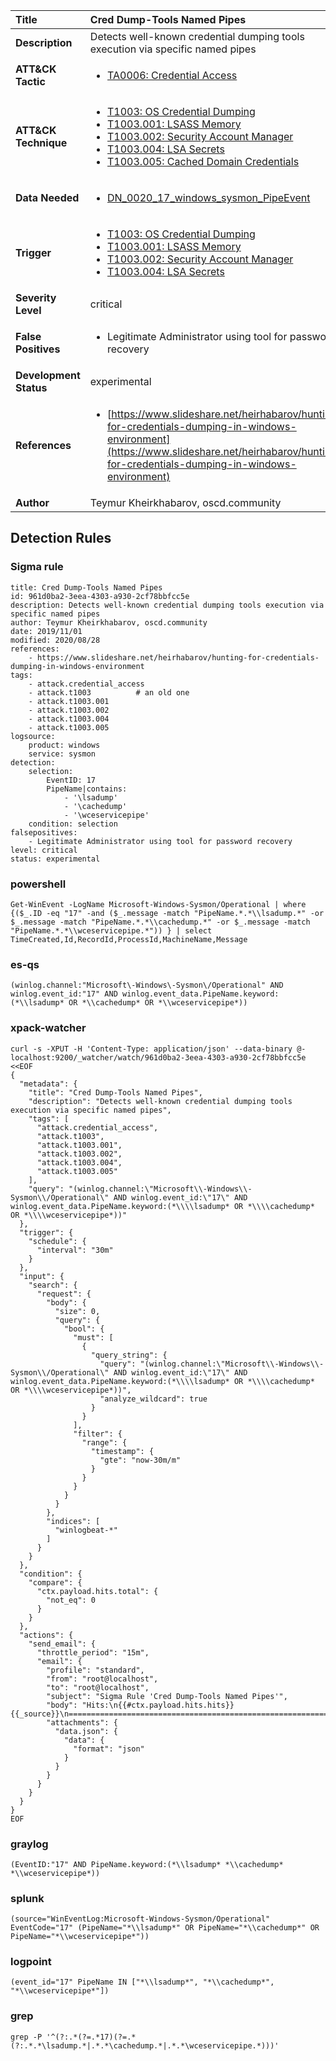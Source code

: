 | Title                    | Cred Dump-Tools Named Pipes       |
|:-------------------------|:------------------|
| **Description**          | Detects well-known credential dumping tools execution via specific named pipes |
| **ATT&amp;CK Tactic**    |  <ul><li>[TA0006: Credential Access](https://attack.mitre.org/tactics/TA0006)</li></ul>  |
| **ATT&amp;CK Technique** | <ul><li>[T1003: OS Credential Dumping](https://attack.mitre.org/techniques/T1003)</li><li>[T1003.001: LSASS Memory](https://attack.mitre.org/techniques/T1003/001)</li><li>[T1003.002: Security Account Manager](https://attack.mitre.org/techniques/T1003/002)</li><li>[T1003.004: LSA Secrets](https://attack.mitre.org/techniques/T1003/004)</li><li>[T1003.005: Cached Domain Credentials](https://attack.mitre.org/techniques/T1003/005)</li></ul>  |
| **Data Needed**          | <ul><li>[DN_0020_17_windows_sysmon_PipeEvent](../Data_Needed/DN_0020_17_windows_sysmon_PipeEvent.md)</li></ul>  |
| **Trigger**              | <ul><li>[T1003: OS Credential Dumping](../Triggers/T1003.md)</li><li>[T1003.001: LSASS Memory](../Triggers/T1003.001.md)</li><li>[T1003.002: Security Account Manager](../Triggers/T1003.002.md)</li><li>[T1003.004: LSA Secrets](../Triggers/T1003.004.md)</li></ul>  |
| **Severity Level**       | critical |
| **False Positives**      | <ul><li>Legitimate Administrator using tool for password recovery</li></ul>  |
| **Development Status**   | experimental |
| **References**           | <ul><li>[https://www.slideshare.net/heirhabarov/hunting-for-credentials-dumping-in-windows-environment](https://www.slideshare.net/heirhabarov/hunting-for-credentials-dumping-in-windows-environment)</li></ul>  |
| **Author**               | Teymur Kheirkhabarov, oscd.community |


## Detection Rules

### Sigma rule

```
title: Cred Dump-Tools Named Pipes
id: 961d0ba2-3eea-4303-a930-2cf78bbfcc5e
description: Detects well-known credential dumping tools execution via specific named pipes
author: Teymur Kheirkhabarov, oscd.community
date: 2019/11/01
modified: 2020/08/28
references:
    - https://www.slideshare.net/heirhabarov/hunting-for-credentials-dumping-in-windows-environment
tags:
    - attack.credential_access
    - attack.t1003          # an old one
    - attack.t1003.001
    - attack.t1003.002
    - attack.t1003.004
    - attack.t1003.005
logsource:
    product: windows
    service: sysmon
detection:
    selection:
        EventID: 17
        PipeName|contains:
            - '\lsadump'
            - '\cachedump'
            - '\wceservicepipe'
    condition: selection
falsepositives:
    - Legitimate Administrator using tool for password recovery
level: critical
status: experimental

```





### powershell
    
```
Get-WinEvent -LogName Microsoft-Windows-Sysmon/Operational | where {($_.ID -eq "17" -and ($_.message -match "PipeName.*.*\\lsadump.*" -or $_.message -match "PipeName.*.*\\cachedump.*" -or $_.message -match "PipeName.*.*\\wceservicepipe.*")) } | select TimeCreated,Id,RecordId,ProcessId,MachineName,Message
```


### es-qs
    
```
(winlog.channel:"Microsoft\-Windows\-Sysmon\/Operational" AND winlog.event_id:"17" AND winlog.event_data.PipeName.keyword:(*\\lsadump* OR *\\cachedump* OR *\\wceservicepipe*))
```


### xpack-watcher
    
```
curl -s -XPUT -H 'Content-Type: application/json' --data-binary @- localhost:9200/_watcher/watch/961d0ba2-3eea-4303-a930-2cf78bbfcc5e <<EOF
{
  "metadata": {
    "title": "Cred Dump-Tools Named Pipes",
    "description": "Detects well-known credential dumping tools execution via specific named pipes",
    "tags": [
      "attack.credential_access",
      "attack.t1003",
      "attack.t1003.001",
      "attack.t1003.002",
      "attack.t1003.004",
      "attack.t1003.005"
    ],
    "query": "(winlog.channel:\"Microsoft\\-Windows\\-Sysmon\\/Operational\" AND winlog.event_id:\"17\" AND winlog.event_data.PipeName.keyword:(*\\\\lsadump* OR *\\\\cachedump* OR *\\\\wceservicepipe*))"
  },
  "trigger": {
    "schedule": {
      "interval": "30m"
    }
  },
  "input": {
    "search": {
      "request": {
        "body": {
          "size": 0,
          "query": {
            "bool": {
              "must": [
                {
                  "query_string": {
                    "query": "(winlog.channel:\"Microsoft\\-Windows\\-Sysmon\\/Operational\" AND winlog.event_id:\"17\" AND winlog.event_data.PipeName.keyword:(*\\\\lsadump* OR *\\\\cachedump* OR *\\\\wceservicepipe*))",
                    "analyze_wildcard": true
                  }
                }
              ],
              "filter": {
                "range": {
                  "timestamp": {
                    "gte": "now-30m/m"
                  }
                }
              }
            }
          }
        },
        "indices": [
          "winlogbeat-*"
        ]
      }
    }
  },
  "condition": {
    "compare": {
      "ctx.payload.hits.total": {
        "not_eq": 0
      }
    }
  },
  "actions": {
    "send_email": {
      "throttle_period": "15m",
      "email": {
        "profile": "standard",
        "from": "root@localhost",
        "to": "root@localhost",
        "subject": "Sigma Rule 'Cred Dump-Tools Named Pipes'",
        "body": "Hits:\n{{#ctx.payload.hits.hits}}{{_source}}\n================================================================================\n{{/ctx.payload.hits.hits}}",
        "attachments": {
          "data.json": {
            "data": {
              "format": "json"
            }
          }
        }
      }
    }
  }
}
EOF

```


### graylog
    
```
(EventID:"17" AND PipeName.keyword:(*\\lsadump* *\\cachedump* *\\wceservicepipe*))
```


### splunk
    
```
(source="WinEventLog:Microsoft-Windows-Sysmon/Operational" EventCode="17" (PipeName="*\\lsadump*" OR PipeName="*\\cachedump*" OR PipeName="*\\wceservicepipe*"))
```


### logpoint
    
```
(event_id="17" PipeName IN ["*\\lsadump*", "*\\cachedump*", "*\\wceservicepipe*"])
```


### grep
    
```
grep -P '^(?:.*(?=.*17)(?=.*(?:.*.*\lsadump.*|.*.*\cachedump.*|.*.*\wceservicepipe.*)))'
```



